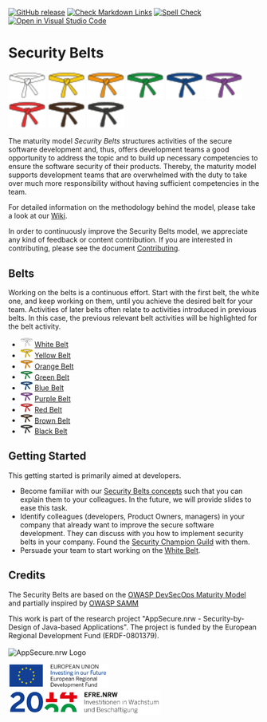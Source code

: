 [![GitHub release](https://img.shields.io/github/v/release/AppSecure-nrw/security-belts)](https://github.com/AppSecure-nrw/security-belts/releases)
[![Check Markdown Links](https://github.com/AppSecure-nrw/security-belts/actions/workflows/check-md-links.yml/badge.svg)](https://github.com/AppSecure-nrw/security-belts/actions/workflows/check-md-links.yml?query=branch%3Amaster)
[![Spell Check](https://github.com/AppSecure-nrw/security-belts/actions/workflows/check-spell.yml/badge.svg)](https://github.com/AppSecure-nrw/security-belts/actions/workflows/check-spell.yml?query=branch%3Amaster)
<br />
[![Open in Visual Studio Code](https://open.vscode.dev/badges/open-in-vscode.svg)](https://open.vscode.dev/AppSecure-nrw/security-belts)

# Security Belts

[<img src="https://raw.githubusercontent.com/AppSecure-nrw/security-belts/assets/belt-img/01_security-belt-white.svg" width="75" />](white/README.md)
[<img src="https://raw.githubusercontent.com/AppSecure-nrw/security-belts/assets/belt-img/02_security-belt-yellow.svg" width="75" />](yellow/README.md)
[<img src="https://raw.githubusercontent.com/AppSecure-nrw/security-belts/assets/belt-img/03_security-belt-orange.svg" width="75" />](orange/README.md)
[<img src="https://raw.githubusercontent.com/AppSecure-nrw/security-belts/assets/belt-img/04_security-belt-green.svg" width="75" />](green/README.md)
[<img src="https://raw.githubusercontent.com/AppSecure-nrw/security-belts/assets/belt-img/05_security-belt-blue.svg" width="75" />](blue/README.md)
[<img src="https://raw.githubusercontent.com/AppSecure-nrw/security-belts/assets/belt-img/06_security-belt-purple.svg" width="75" />](purple/README.md)
[<img src="https://raw.githubusercontent.com/AppSecure-nrw/security-belts/assets/belt-img/07_security-belt-red.svg" width="75" />](red/README.md)
[<img src="https://raw.githubusercontent.com/AppSecure-nrw/security-belts/assets/belt-img/08_security-belt-brown.svg" width="75" />](brown/README.md)
[<img src="https://raw.githubusercontent.com/AppSecure-nrw/security-belts/assets/belt-img/09_security-belt-black.svg" width="75" />](black/README.md)

The maturity model *Security Belts* structures activities of the secure software development and, thus, offers development teams a good opportunity to address the topic and to build up necessary competencies to ensure the software security of their products. Thereby, the maturity model supports development teams that are overwhelmed with the duty to take over much more responsibility without having sufficient competencies in the team.

For detailed information on the methodology behind the model, please take a look at our [Wiki](https://github.com/AppSecure-nrw/security-belts/wiki).

In order to continuously improve the Security Belts model, we appreciate any kind of feedback or content contribution. If you are interested in contributing, please see the document [Contributing](CONTRIBUTING.md).

## Belts

Working on the belts is a continuous effort. Start with the first belt, the white one, and keep working on them, until you achieve the desired belt for your team. Activities of later belts often relate to activities introduced in previous belts. In this case, the previous relevant belt activities will be highlighted for the belt activity.

- [<img src="https://raw.githubusercontent.com/AppSecure-nrw/security-belts/assets/belt-img/01_security-belt-white.svg" width="25" />](white/README.md) [White Belt](white/README.md)
- [<img src="https://raw.githubusercontent.com/AppSecure-nrw/security-belts/assets/belt-img/02_security-belt-yellow.svg" width="25" />](yellow/README.md) [Yellow Belt](yellow/README.md)
- [<img src="https://raw.githubusercontent.com/AppSecure-nrw/security-belts/assets/belt-img/03_security-belt-orange.svg" width="25" />](orange/README.md) [Orange Belt](orange/README.md)
- [<img src="https://raw.githubusercontent.com/AppSecure-nrw/security-belts/assets/belt-img/04_security-belt-green.svg" width="25" />](green/README.md) [Green Belt](green/README.md)
- [<img src="https://raw.githubusercontent.com/AppSecure-nrw/security-belts/assets/belt-img/05_security-belt-blue.svg" width="25" />](blue/README.md) [Blue Belt](blue/README.md)
- [<img src="https://raw.githubusercontent.com/AppSecure-nrw/security-belts/assets/belt-img/06_security-belt-purple.svg" width="25" />](purple/README.md) [Purple Belt](purple/README.md)
- [<img src="https://raw.githubusercontent.com/AppSecure-nrw/security-belts/assets/belt-img/07_security-belt-red.svg" width="25" />](red/README.md) [Red Belt](red/README.md)
- [<img src="https://raw.githubusercontent.com/AppSecure-nrw/security-belts/assets/belt-img/08_security-belt-brown.svg" width="25" />](brown/README.md) [Brown Belt](brown/README.md)
- [<img src="https://raw.githubusercontent.com/AppSecure-nrw/security-belts/assets/belt-img/09_security-belt-black.svg" width="25" />](black/README.md) [Black Belt](black/README.md)

## Getting Started

This getting started is primarily aimed at developers.

- Become familiar with our [Security Belts concepts](https://github.com/AppSecure-nrw/security-belts/wiki/The-Concept) such that you can explain them to your colleagues. In the future, we will provide slides to ease this task.
- Identify colleagues (developers, Product Owners, managers) in your company that already want to improve the secure software development. They can discuss with you how to implement security belts in your company. Found the [Security Champion Guild](https://github.com/AppSecure-nrw/security-belts/wiki/Security-Champion-Guild) with them.
- Persuade your team to start working on the [White Belt](white/README.md).

## Credits

The Security Belts are based on the [OWASP DevSecOps Maturity Model](https://owasp.org/www-project-devsecops-maturity-model/) and partially inspired by [OWASP SAMM](https://owasp.org/www-project-samm/)

This work is part of the research project "AppSecure.nrw - Security-by-Design of Java-based Applications". The project is funded by the European Regional Development Fund (ERDF-0801379).
<br/>
  <br/><img src="https://github.com/AppSecure-nrw/funding-notice/blob/main/Logo_48_lang_Zeichenfl%C3%A4che%201.png" alt="AppSecure.nrw Logo" height="50"/>

<img src="https://github.com/AppSecure-nrw/funding-notice/blob/main/EFRE_Foerderhinweis_englisch_farbig.jpg" alt="EFRE Logo" height="50"/> <img src="https://github.com/AppSecure-nrw/funding-notice/blob/main/Ziel2NRW_RGB_1809_jpg.jpg" alt="NRW Logo" height="50"/>
